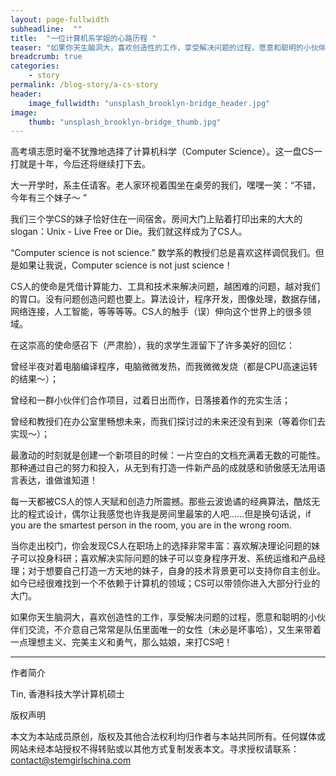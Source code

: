 ```yaml
---
layout: page-fullwidth
subheadline:  ""
title:  "一位计算机系学姐的心路历程 "
teaser: "如果你天生脑洞大，喜欢创造性的工作，享受解决问题的过程，愿意和聪明的小伙伴们交流，不介意自己常常是队伍里面唯一的女性，又生来带着一点理想主义、完美主义和勇气，那末姑娘，来打CS吧！"
breadcrumb: true
categories:
    - story
permalink: /blog-story/a-cs-story
header:
    image_fullwidth: "unsplash_brooklyn-bridge_header.jpg"
image:
    thumb: "unsplash_brooklyn-bridge_thumb.jpg"
---
```


高考填志愿时毫不犹豫地选择了计算机科学（Computer Science）。这一盘CS一打就是十年，今后还将继续打下去。

大一开学时，系主任请客。老人家环视着围坐在桌旁的我们，嘿嘿一笑：“不错，今年有三个妹子～ ”

我们三个学CS的妹子恰好住在一间宿舍。房间大门上贴着打印出来的大大的slogan：Unix - Live Free or Die。我们就这样成为了CS人。

“Computer science is not science.” 数学系的教授们总是喜欢这样调侃我们。但是如果让我说，Computer science is not just science！

CS人的使命是凭借计算能力、工具和技术来解决问题，越困难的问题，越对我们的胃口。没有问题创造问题也要上。算法设计，程序开发，图像处理，数据存储，网络连接，人工智能，等等等等。CS人的触手（误）伸向这个世界上的很多领域。

在这崇高的使命感召下（严肃脸），我的求学生涯留下了许多美好的回忆：

曾经半夜对着电脑编译程序，电脑微微发热，而我微微发烧（都是CPU高速运转的结果～）；

曾经和一群小伙伴们合作项目，过着日出而作，日落接着作的充实生活；

曾经和教授们在办公室里畅想未来，而我们探讨过的未来还没有到来（等着你们去实现～）；

最激动的时刻就是创建一个新项目的时候：一片空白的文档充满着无数的可能性。那种通过自己的努力和投入，从无到有打造一件新产品的成就感和骄傲感无法用语言表达，谁做谁知道！

每一天都被CS人的惊人天赋和创造力所震撼。那些云波诡谲的经典算法，酷炫无比的程式设计，偶尔让我感觉也许我是房间里最笨的人吧……但是换句话说，if you are the smartest person in the room, you are in the wrong room.

当你走出校门，你会发现CS人在职场上的选择非常丰富：喜欢解决理论问题的妹子可以投身科研；喜欢解决实际问题的妹子可以变身程序开发、系统运维和产品经理；对于想要自己打造一方天地的妹子，自身的技术背景更可以支持你自主创业。如今已经很难找到一个不依赖于计算机的领域；CS可以带领你进入大部分行业的大门。

如果你天生脑洞大，喜欢创造性的工作，享受解决问题的过程，愿意和聪明的小伙伴们交流，不介意自己常常是队伍里面唯一的女性（未必是坏事哈），又生来带着一点理想主义、完美主义和勇气，那么姑娘，来打CS吧！


- - -
作者简介

Tin, 香港科技大学计算机硕士

版权声明

本文为本站成员原创，版权及其他合法权利均归作者与本站共同所有。任何媒体或网站未经本站授权不得转贴或以其他方式复制发表本文。寻求授权请联系： contact@stemgirlschina.com



